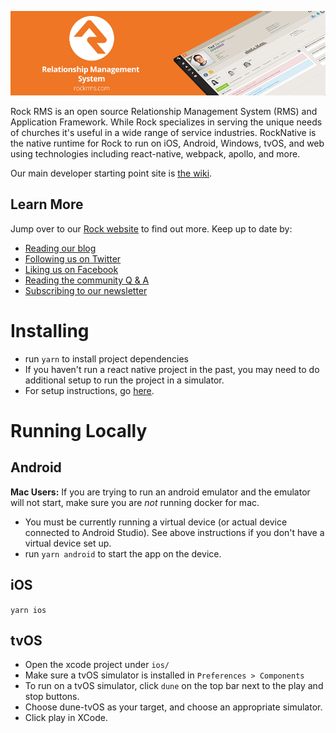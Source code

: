 ![Rock RMS](https://raw.githubusercontent.com/SparkDevNetwork/Rock/develop/Images/github-banner.png)

Rock RMS is an open source Relationship Management System (RMS) and Application 
Framework. While Rock specializes in serving the unique needs of churches it's
useful in a wide range of service industries.  RockNative is the native runtime for Rock to run on iOS, Android, Windows, tvOS, and web using technologies including react-native, webpack, apollo, and more.

Our main developer starting point site is [the wiki](https://github.com/NewSpring/RockNative/wiki).

## Learn More

Jump over to our [Rock website](http://www.rockrms.com/) to find out more. Keep up to date by:

* [Reading our blog](http://www.rockrms.com/Rock/Connect)
* [Following us on Twitter](http://www.twitter.com/therockrms)
* [Liking us on Facebook](http://www.facebook.com/therockrms)
* [Reading the community Q & A](http://www.rockrms.com/Rock/Ask)
* [Subscribing to our newsletter](http://www.rockrms.com/Rock/Subscribe)

# Installing

- run `yarn` to install project dependencies
- If you haven't run a react native project in the past, you may need to do additional setup to run the project in a simulator.
- For setup instructions, go [here](https://facebook.github.io/react-native/docs/getting-started.html).

# Running Locally
## Android

**Mac Users:** If you are trying to run an android emulator and the emulator will not start, make sure you are _not_ running docker for mac.

- You must be currently running a virtual device (or actual device connected to Android Studio). See above instructions if you don't have a virtual device set up.
- run `yarn android` to start the app on the device.

## iOS
`yarn ios`

## tvOS

- Open the xcode project under `ios/`
- Make sure a tvOS simulator is installed in `Preferences > Components`
- To run on a tvOS simulator, click `dune` on the top bar next to the play and stop buttons.
- Choose dune-tvOS as your target, and choose an appropriate simulator.
- Click play in XCode.
